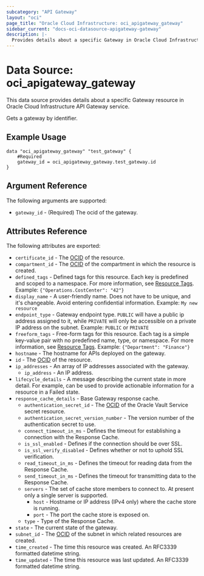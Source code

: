 ```yaml
---
subcategory: "API Gateway"
layout: "oci"
page_title: "Oracle Cloud Infrastructure: oci_apigateway_gateway"
sidebar_current: "docs-oci-datasource-apigateway-gateway"
description: |-
  Provides details about a specific Gateway in Oracle Cloud Infrastructure API Gateway service
---
```


# Data Source: oci_apigateway_gateway
This data source provides details about a specific Gateway resource in Oracle Cloud Infrastructure API Gateway service.

Gets a gateway by identifier.

## Example Usage

```hcl
data "oci_apigateway_gateway" "test_gateway" {
	#Required
	gateway_id = oci_apigateway_gateway.test_gateway.id
}
```

## Argument Reference

The following arguments are supported:

* `gateway_id` - (Required) The ocid of the gateway.


## Attributes Reference

The following attributes are exported:

* `certificate_id` - The [OCID](https://docs.cloud.oracle.com/iaas/Content/General/Concepts/identifiers.htm) of the resource. 
* `compartment_id` - The [OCID](https://docs.cloud.oracle.com/iaas/Content/General/Concepts/identifiers.htm) of the compartment in which the resource is created. 
* `defined_tags` - Defined tags for this resource. Each key is predefined and scoped to a namespace. For more information, see [Resource Tags](https://docs.cloud.oracle.com/iaas/Content/General/Concepts/resourcetags.htm).  Example: `{"Operations.CostCenter": "42"}` 
* `display_name` - A user-friendly name. Does not have to be unique, and it's changeable. Avoid entering confidential information.  Example: `My new resource` 
* `endpoint_type` - Gateway endpoint type. `PUBLIC` will have a public ip address assigned to it, while `PRIVATE` will only be accessible on a private IP address on the subnet.  Example: `PUBLIC` or `PRIVATE` 
* `freeform_tags` - Free-form tags for this resource. Each tag is a simple key-value pair with no predefined name, type, or namespace. For more information, see [Resource Tags](https://docs.cloud.oracle.com/iaas/Content/General/Concepts/resourcetags.htm).  Example: `{"Department": "Finance"}` 
* `hostname` - The hostname for APIs deployed on the gateway.
* `id` - The [OCID](https://docs.cloud.oracle.com/iaas/Content/General/Concepts/identifiers.htm) of the resource. 
* `ip_addresses` - An array of IP addresses associated with the gateway.
	* `ip_address` - An IP address.
* `lifecycle_details` - A message describing the current state in more detail. For example, can be used to provide actionable information for a resource in a Failed state. 
* `response_cache_details` - Base Gateway response cache. 
	* `authentication_secret_id` - The [OCID](https://docs.cloud.oracle.com/iaas/Content/General/Concepts/identifiers.htm) of the Oracle Vault Service secret resource. 
	* `authentication_secret_version_number` - The version number of the authentication secret to use. 
	* `connect_timeout_in_ms` - Defines the timeout for establishing a connection with the Response Cache. 
	* `is_ssl_enabled` - Defines if the connection should be over SSL. 
	* `is_ssl_verify_disabled` - Defines whether or not to uphold SSL verification. 
	* `read_timeout_in_ms` - Defines the timeout for reading data from the Response Cache. 
	* `send_timeout_in_ms` - Defines the timeout for transmitting data to the Response Cache. 
	* `servers` - The set of cache store members to connect to. At present only a single server is supported. 
		* `host` - Hostname or IP address (IPv4 only) where the cache store is running.
		* `port` - The port the cache store is exposed on.
	* `type` - Type of the Response Cache.
* `state` - The current state of the gateway.
* `subnet_id` - The [OCID](https://docs.cloud.oracle.com/iaas/Content/General/Concepts/identifiers.htm) of the subnet in which related resources are created. 
* `time_created` - The time this resource was created. An RFC3339 formatted datetime string.
* `time_updated` - The time this resource was last updated. An RFC3339 formatted datetime string.

